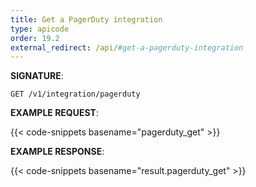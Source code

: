 ```yaml
---
title: Get a PagerDuty integration
type: apicode
order: 19.2
external_redirect: /api/#get-a-pagerduty-integration
---
```


**SIGNATURE**:

`GET /v1/integration/pagerduty`

**EXAMPLE REQUEST**:

{{< code-snippets basename="pagerduty_get" >}}

**EXAMPLE RESPONSE**:

{{< code-snippets basename="result.pagerduty_get" >}}
